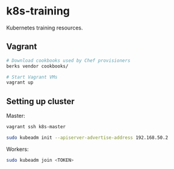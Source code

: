 # k8s-training

Kubernetes training resources.

## Vagrant

```sh
# Download cookbooks used by Chef provisioners
berks vendor cookbooks/

# Start Vagrant VMs
vagrant up
```

## Setting up cluster

Master:

```sh
vagrant ssh k8s-master

sudo kubeadm init --apiserver-advertise-address 192.168.50.2
```

Workers:

```sh
sudo kubeadm join <TOKEN>
```
